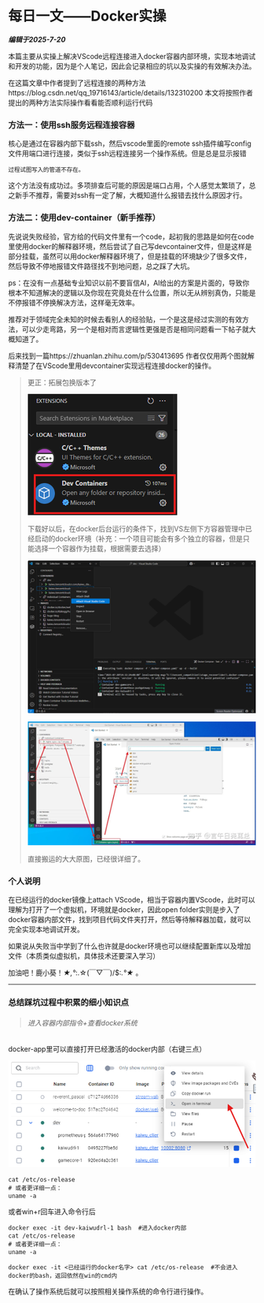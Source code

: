 # 每日一文——Docker实操

***编辑于2025-7-20***

本篇主要从实操上解决VScode远程连接进入docker容器内部环境，实现本地调试和开发的功能，因为是个人笔记，因此会记录相应的坑以及实操的有效解决办法。

在这篇文章中作者提到了远程连接的两种方法https://blog.csdn.net/qq_19716143/article/details/132310200  本文将按照作者提出的两种方法实际操作看看能否顺利运行代码

### 方法一：使用ssh服务远程连接容器

核心是通过在容器内部下载ssh，然后vscode里面的remote ssh插件编写config文件用端口进行连接，类似于ssh远程连接另一个操作系统。但是总是显示报错

```
过程试图写入的管道不存在。
```

这个方法没有成功过。多项排查后可能的原因是端口占用，个人感觉太繁琐了，总之新手不推荐，需要对ssh有一定了解，大概知道什么报错去找什么原因才行。

### 方法二：使用dev-container（新手推荐）

先说说失败经验，官方给的代码文件里有一个code，起初我的思路是如何在code里使用docker的解释器环境，然后尝试了自己写devcontainer文件，但是这样是部分挂载，虽然可以用docker解释器环境了，但是挂载的环境缺少了很多文件，然后导致不停地报错文件路径找不到地问题，总之踩了大坑。

ps：在没有一点基础专业知识以前不要盲信AI，AI给出的方案是片面的，导致你根本不知道解决的逻辑以及你现在究竟处在什么位置，所以无从辨别真伪，只能是不停报错不停换解决方法，这样毫无效率。

推荐对于领域完全未知的时候去看别人的经验贴，一个是这是经过实测的有效方法，可以少走弯路，另一个是相对而言逻辑性更强是否是相同问题看一下帖子就大概知道了。

后来找到一篇https://zhuanlan.zhihu.com/p/530413695  作者仅仅用两个图就解释清楚了在VScode里用devcontainer实现远程连接docker的操作。

> 更正：拓展包换版本了
>
> ![image-20250720150741296](https://raw.githubusercontent.com/Arvery/pic-bed/main/img/image-20250720150741296.png)
>
> 下载好以后，在docker后台运行的条件下，找到VS左侧下方容器管理中已经启动的docker环境（补充：一个项目可能会有多个独立的容器，但是只能选择一个容器作为挂载，根据需要去选择）
>
> ![image-20250720150905587](https://raw.githubusercontent.com/Arvery/pic-bed/main/img/image-20250720150905587.png)
>
> ![img](https://raw.githubusercontent.com/Arvery/pic-bed/main/img/v2-82215ed47f9c8ef1ccc33fb564309c97_r.jpg)
>
> 直接搬运的大大原图，已经很详细了。

### 个人说明

在已经运行的docker镜像上attach VScode，相当于容器内置VScode，此时可以理解为打开了一个虚拟机，环境就是docker，因此open folder实则是步入了docker容器内部文件，找到项目代码文件夹打开，然后等待解释器加载，就可以完全实现本地调试开发。

如果说从失败当中学到了什么也许就是docker环境也可以继续配置新库以及增加文件（本质类似虚拟机，具体技术还要深入学习）

加油吧！鹿小葵！*★,°*:.☆(￣▽￣)/$:*.°★* 。

------

### 总结踩坑过程中积累的细小知识点

> ###### 进入容器内部指令+查看docker系统

docker-app里可以直接打开已经激活的docker内部（右键三点）

![image-20250720153246809](https://raw.githubusercontent.com/Arvery/pic-bed/main/img/image-20250720153246809.png)

```
cat /etc/os-release
# 或者更详细一点：
uname -a
```

或者win+r回车进入命令行后

```
docker exec -it dev-kaiwudrl-1 bash  #进入docker内部
cat /etc/os-release
# 或者更详细一点：
uname -a
```

```
docker exec -it <已经运行的docker名字> cat /etc/os-release  #不会进入docker的bash，返回依然在win的cmd内
```

在确认了操作系统后就可以按照相关操作系统的命令行进行操作。

